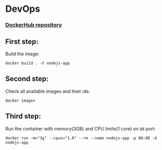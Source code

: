 # DevOps

### [DockerHub repository](https://hub.docker.com/repository/docker/faaant/nodejs-app)

## First step:

Build the image:

```
docker build . -t nodejs-app
```

## Second step:

Check all available images and their ids:

```
docker images
```

## Third step:

Run the container with memory(3GB) and CPU limits(1 core) on `80` port:

```
docker run -m="3g" --cpus="1.0" --rm --name nodejs-app -p 80:80 -d nodejs-app
```